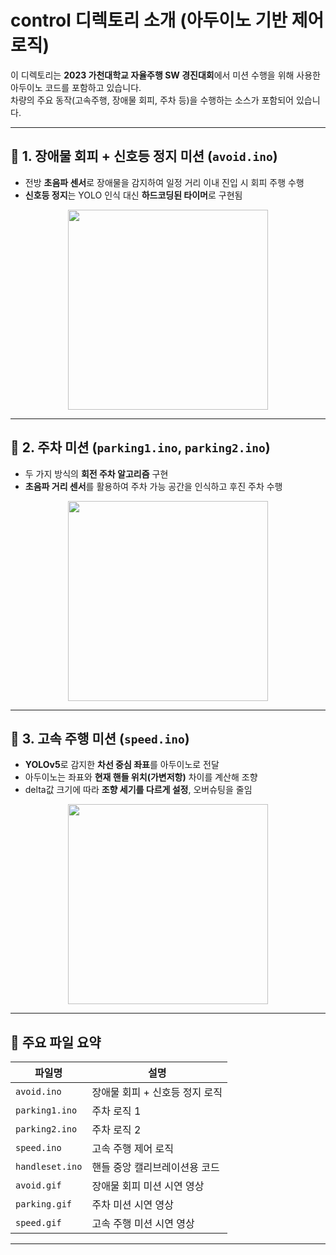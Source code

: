 # control 디렉토리 소개 (아두이노 기반 제어 로직)

이 디렉토리는 **2023 가천대학교 자율주행 SW 경진대회**에서 미션 수행을 위해 사용한 아두이노 코드를 포함하고 있습니다.  
차량의 주요 동작(고속주행, 장애물 회피, 주차 등)을 수행하는 소스가 포함되어 있습니다.

---

## 🔹 1. 장애물 회피 + 신호등 정지 미션 (`avoid.ino`)

- 전방 **초음파 센서**로 장애물을 감지하여 일정 거리 이내 진입 시 회피 주행 수행
- **신호등 정지**는 YOLO 인식 대신 **하드코딩된 타이머**로 구현됨

<p align="center">
  <img src="./avoid.gif" width="320">
</p>

---

## 🔹 2. 주차 미션 (`parking1.ino`, `parking2.ino`)

- 두 가지 방식의 **회전 주차 알고리즘** 구현
- **초음파 거리 센서**를 활용하여 주차 가능 공간을 인식하고 후진 주차 수행

<p align="center">
  <img src="./parking.gif" width="320">
</p>

---

## 🔹 3. 고속 주행 미션 (`speed.ino`)

- **YOLOv5**로 감지한 **차선 중심 좌표**를 아두이노로 전달
- 아두이노는 좌표와 **현재 핸들 위치(가변저항)** 차이를 계산해 조향
- delta값 크기에 따라 **조향 세기를 다르게 설정**, 오버슈팅을 줄임

<p align="center">
  <img src="./speed.gif" width="320">
</p>

---

## 📁 주요 파일 요약

| 파일명           | 설명                                      |
|------------------|-------------------------------------------|
| `avoid.ino`      | 장애물 회피 + 신호등 정지 로직             |
| `parking1.ino`   | 주차 로직 1                                |
| `parking2.ino`   | 주차 로직 2                                |
| `speed.ino`      | 고속 주행 제어 로직                        |
| `handleset.ino`  | 핸들 중앙 캘리브레이션용 코드              |
| `avoid.gif`      | 장애물 회피 미션 시연 영상                  |
| `parking.gif`    | 주차 미션 시연 영상                        |
| `speed.gif`      | 고속 주행 미션 시연 영상                   |

---
